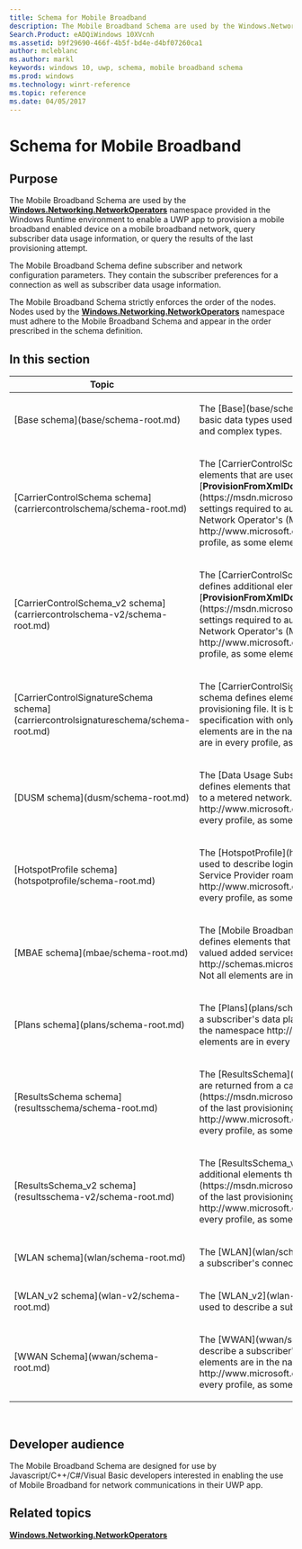 ```yaml
---
title: Schema for Mobile Broadband
description: The Mobile Broadband Schema are used by the Windows.Networking.NetworkOperators namespace provided in the Windows Runtime environment to enable a UWP app to provision a mobile broadband enabled device on a mobile broadband network, query subscriber data usage information, or query the results of the last provisioning attempt.
Search.Product: eADQiWindows 10XVcnh
ms.assetid: b9f29690-466f-4b5f-bd4e-d4bf07260ca1
author: mcleblanc
ms.author: markl
keywords: windows 10, uwp, schema, mobile broadband schema
ms.prod: windows
ms.technology: winrt-reference
ms.topic: reference
ms.date: 04/05/2017
---
```


# Schema for Mobile Broadband


## Purpose


The Mobile Broadband Schema are used by the [**Windows.Networking.NetworkOperators**](https://msdn.microsoft.com/library/windows/apps/br241148) namespace provided in the Windows Runtime environment to enable a UWP app to provision a mobile broadband enabled device on a mobile broadband network, query subscriber data usage information, or query the results of the last provisioning attempt.

The Mobile Broadband Schema define subscriber and network configuration parameters. They contain the subscriber preferences for a connection as well as subscriber data usage information.

The Mobile Broadband Schema strictly enforces the order of the nodes. Nodes used by the [**Windows.Networking.NetworkOperators**](https://msdn.microsoft.com/library/windows/apps/br241148) namespace must adhere to the Mobile Broadband Schema and appear in the order prescribed in the schema definition.

## In this section


<table>
<colgroup>
<col width="50%" />
<col width="50%" />
</colgroup>
<thead>
<tr class="header">
<th>Topic</th>
<th>Description</th>
</tr>
</thead>
<tbody>
<tr class="odd">
<td><p>[Base schema](base/schema-root.md)</p></td>
<td><p>The [Base](base/schema-root.md) schema defines elements that are used to describe basic data types used throughout the Mobile Broadband schema. It defines only simple and complex types.</p></td>
</tr>
<tr class="even">
<td><p>[CarrierControlSchema schema](carriercontrolschema/schema-root.md)</p></td>
<td><p>The [CarrierControlSchema](carriercontrolschema/schema-root.md) schema defines elements that are used to create the provisioning file in a call to [<strong>ProvisionFromXmlDocumentAsync</strong>](https://msdn.microsoft.com/library/windows/apps/br207400) and describe all of the settings required to authenticate and provision a subscriber's account on a Mobile Network Operator's (MNO) network. All of the elements are in the namespace http://www.microsoft.com/networking/CarrierControl/v1. Not all elements are in every profile, as some elements are optional.</p></td>
</tr>
<tr class="odd">
<td><p>[CarrierControlSchema_v2 schema](carriercontrolschema-v2/schema-root.md)</p></td>
<td><p>The [CarrierControlSchema_v2](carriercontrolschema-v2/schema-root.md) schema defines additional elements that are used to create the provisioning file in a call to [<strong>ProvisionFromXmlDocumentAsync</strong>](https://msdn.microsoft.com/library/windows/apps/br207400) and describe additional settings required to authenticate and provision a subscriber's account on a Mobile Network Operator's (MNO) network. All of the elements are in the namespace http://www.microsoft.com/networking/CarrierControl/v2. Not all elements are in every profile, as some elements are optional.</p></td>
</tr>
<tr class="even">
<td><p>[CarrierControlSignatureSchema schema](carriercontrolsignatureschema/schema-root.md)</p></td>
<td><p>The [CarrierControlSignatureSchema](carriercontrolsignatureschema/schema-root.md) schema defines elements that are used to describe the signature appended to the provisioning file. It is based on the [XML DSIG](http://www.w3.org/TR/xmldsig-core/) specification with only minor deviations that are explicitly described below. All of the elements are in the namespace http://www.w3.org/2000/09/xmldsig#. Not all elements are in every profile, as some elements are optional.</p></td>
</tr>
<tr class="odd">
<td><p>[DUSM schema](dusm/schema-root.md)</p></td>
<td><p>The [Data Usage Subscription Management (DUSM)](dusm/schema-root.md) schema defines elements that are used to describe cost information for a subscriber's connection to a metered network. All of the elements are in the namespace http://www.microsoft.com/networking/CarrierControl/DUSM/v1. Not all elements are in every profile, as some elements are optional.</p></td>
</tr>
<tr class="even">
<td><p>[HotspotProfile schema](hotspotprofile/schema-root.md)</p></td>
<td><p>The [HotspotProfile](hotspotprofile/schema-root.md) schema defines elements that are used to describe login credentials for Wi-Fi hotspots that use the Wireless Internet Service Provider roaming (WISPr) protocol. All of the elements are in the namespace http://www.microsoft.com/networking/WLAN/HotspotProfile/v1. Not all elements are in every profile, as some elements are optional.</p></td>
</tr>
<tr class="odd">
<td><p>[MBAE schema](mbae/schema-root.md)</p></td>
<td><p>The [Mobile Broadband Account Experience (MBAE)](mbae/schema-root.md) schema defines elements that are used by mobile network operators and retail partners to deliver valued added services to customers. All of the elements are in the namespace http://schemas.microsoft.com/windows/2010/12/DeviceMetadata/MobileBroadbandInfo. Not all elements are in every profile, as some elements are optional.</p></td>
</tr>
<tr class="even">
<td><p>[Plans schema](plans/schema-root.md)</p></td>
<td><p>The [Plans](plans/schema-root.md) schema defines elements that are used to describe a subscriber's data plan on a Mobile Network Operator (MNO). All of the elements are in the namespace http://www.microsoft.com/networking/CarrierControl/Plans/v1. Not all elements are in every profile, as some elements are optional.</p></td>
</tr>
<tr class="odd">
<td><p>[ResultsSchema schema](resultsschema/schema-root.md)</p></td>
<td><p>The [ResultsSchema](resultsschema/schema-root.md) schema defines elements that are returned from a call to [<strong>ProvisionResultsXml</strong>](https://msdn.microsoft.com/library/windows/apps/br212048) and describe the results of the last provisioning attempt. All of the elements are in the namespace http://www.microsoft.com/networking/CarrierControlResults/v1. Not all elements are in every profile, as some elements are optional.</p></td>
</tr>
<tr class="even">
<td><p>[ResultsSchema_v2 schema](resultsschema-v2/schema-root.md)</p></td>
<td><p>The [ResultsSchema_v2](resultsschema-v2/schema-root.md) schema defines additional elements that are returned from a call to [<strong>ProvisionResultsXml</strong>](https://msdn.microsoft.com/library/windows/apps/br212048) and describe the results of the last provisioning attempt. All of the elements are in the namespace http://www.microsoft.com/networking/CarrierControlResults/v2. Not all elements are in every profile, as some elements are optional.</p></td>
</tr>
<tr class="odd">
<td><p>[WLAN schema](wlan/schema-root.md)</p></td>
<td><p>The [WLAN](wlan/schema-root.md) schema defines elements that are used to describe a subscriber's connection to a Wireless Local Area Network (WLAN).</p></td>
</tr>
<tr class="even">
<td><p>[WLAN_v2 schema](wlan-v2/schema-root.md)</p></td>
<td><p>The [WLAN_v2](wlan-v2/schema-root.md) schema defines additional elements that are used to describe a subscriber's connection to a Wireless Local Area Network (WLAN).</p></td>
</tr>
<tr class="odd">
<td><p>[WWAN Schema](wwan/schema-root.md)</p></td>
<td><p>The [WWAN](wwan/schema-root.md) schema defines elements that are used to describe a subscriber's connection to a Wireless Wide Area Network (WWAN). All of the elements are in the namespace http://www.microsoft.com/networking/CarrierControl/WWAN/v1. Not all elements are in every profile, as some elements are optional.</p></td>
</tr>
</tbody>
</table>

 

## Developer audience


The Mobile Broadband Schema are designed for use by Javascript/C++/C#/Visual Basic developers interested in enabling the use of Mobile Broadband for network communications in their UWP app.

## Related topics


[**Windows.Networking.NetworkOperators**](https://msdn.microsoft.com/library/windows/apps/br241148)

 

 




